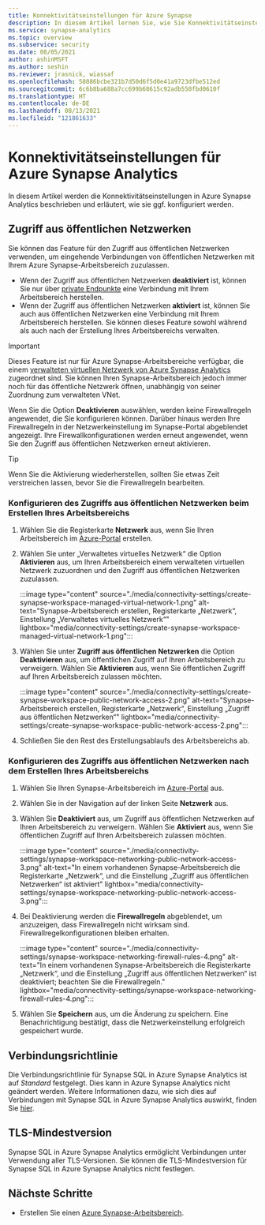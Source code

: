 ```yaml
---
title: Konnektivitätseinstellungen für Azure Synapse
description: In diesem Artikel lernen Sie, wie Sie Konnektivitätseinstellungen in Azure Synapse Analytics konfigurieren.
ms.service: synapse-analytics
ms.topic: overview
ms.subservice: security
ms.date: 08/05/2021
author: ashinMSFT
ms.author: seshin
ms.reviewer: jrasnick, wiassaf
ms.openlocfilehash: 58086bcbe321b7d50d6f5d0e41a9723dfbe512ed
ms.sourcegitcommit: 6c6b8ba688a7cc699b68615c92adb550fbd0610f
ms.translationtype: HT
ms.contentlocale: de-DE
ms.lasthandoff: 08/13/2021
ms.locfileid: "121861633"
---
```

# <a name="azure-synapse-analytics-connectivity-settings"></a>Konnektivitätseinstellungen für Azure Synapse Analytics

In diesem Artikel werden die Konnektivitätseinstellungen in Azure Synapse Analytics beschrieben und erläutert, wie sie ggf. konfiguriert werden.

## <a name="public-network-access"></a>Zugriff aus öffentlichen Netzwerken 

Sie können das Feature für den Zugriff aus öffentlichen Netzwerken verwenden, um eingehende Verbindungen von öffentlichen Netzwerken mit Ihrem Azure Synapse-Arbeitsbereich zuzulassen. 

- Wenn der Zugriff aus öffentlichen Netzwerken **deaktiviert** ist, können Sie nur über [private Endpunkte](synapse-workspace-managed-private-endpoints.md) eine Verbindung mit Ihrem Arbeitsbereich herstellen. 
- Wenn der Zugriff aus öffentlichen Netzwerken **aktiviert** ist, können Sie auch aus öffentlichen Netzwerken eine Verbindung mit Ihrem Arbeitsbereich herstellen. Sie können dieses Feature sowohl während als auch nach der Erstellung Ihres Arbeitsbereichs verwalten. 

> [!IMPORTANT]
> Dieses Feature ist nur für Azure Synapse-Arbeitsbereiche verfügbar, die einem [verwalteten virtuellen Netzwerk von Azure Synapse Analytics](synapse-workspace-managed-vnet.md) zugeordnet sind. Sie können Ihren Synapse-Arbeitsbereich jedoch immer noch für das öffentliche Netzwerk öffnen, unabhängig von seiner Zuordnung zum verwalteten VNet. 

Wenn Sie die Option **Deaktivieren** auswählen, werden keine Firewallregeln angewendet, die Sie konfigurieren können. Darüber hinaus werden Ihre Firewallregeln in der Netzwerkeinstellung im Synapse-Portal abgeblendet angezeigt. Ihre Firewallkonfigurationen werden erneut angewendet, wenn Sie den Zugriff aus öffentlichen Netzwerken erneut aktivieren. 

> [!TIP]
> Wenn Sie die Aktivierung wiederherstellen, sollten Sie etwas Zeit verstreichen lassen, bevor Sie die Firewallregeln bearbeiten.

### <a name="configure-public-network-access-when-you-create-your-workspace"></a>Konfigurieren des Zugriffs aus öffentlichen Netzwerken beim Erstellen Ihres Arbeitsbereichs

1.    Wählen Sie die Registerkarte **Netzwerk** aus, wenn Sie Ihren Arbeitsbereich im [Azure-Portal](https://aka.ms/azureportal) erstellen.
2.    Wählen Sie unter „Verwaltetes virtuelles Netzwerk“ die Option **Aktivieren** aus, um Ihren Arbeitsbereich einem verwalteten virtuellen Netzwerk zuzuordnen und den Zugriff aus öffentlichen Netzwerken zuzulassen. 

       :::image type="content" source="./media/connectivity-settings/create-synapse-workspace-managed-virtual-network-1.png" alt-text="Synapse-Arbeitsbereich erstellen, Registerkarte „Netzwerk“, Einstellung „Verwaltetes virtuelles Netzwerk“" lightbox="media/connectivity-settings/create-synapse-workspace-managed-virtual-network-1.png":::

3. Wählen Sie unter **Zugriff aus öffentlichen Netzwerken** die Option **Deaktivieren** aus, um öffentlichen Zugriff auf Ihren Arbeitsbereich zu verweigern. Wählen Sie **Aktivieren** aus, wenn Sie öffentlichen Zugriff auf Ihren Arbeitsbereich zulassen möchten.

   :::image type="content" source="./media/connectivity-settings/create-synapse-workspace-public-network-access-2.png" alt-text="Synapse-Arbeitsbereich erstellen, Registerkarte „Netzwerk“, Einstellung „Zugriff aus öffentlichen Netzwerken“" lightbox="media/connectivity-settings/create-synapse-workspace-public-network-access-2.png"::: 

4.    Schließen Sie den Rest des Erstellungsablaufs des Arbeitsbereichs ab.

### <a name="configure-public-network-access-after-you-create-your-workspace"></a>Konfigurieren des Zugriffs aus öffentlichen Netzwerken nach dem Erstellen Ihres Arbeitsbereichs

1.    Wählen Sie Ihren Synapse-Arbeitsbereich im [Azure-Portal](https://aka.ms/azureportal) aus.
2.    Wählen Sie in der Navigation auf der linken Seite **Netzwerk** aus.
3.    Wählen Sie **Deaktiviert** aus, um Zugriff aus öffentlichen Netzwerken auf Ihren Arbeitsbereich zu verweigern. Wählen Sie **Aktiviert** aus, wenn Sie öffentlichen Zugriff auf Ihren Arbeitsbereich zulassen möchten.

       :::image type="content" source="./media/connectivity-settings/synapse-workspace-networking-public-network-access-3.png" alt-text="In einem vorhandenen Synapse-Arbeitsbereich die Registerkarte „Netzwerk“, und die Einstellung „Zugriff aus öffentlichen Netzwerken“ ist aktiviert" lightbox="media/connectivity-settings/synapse-workspace-networking-public-network-access-3.png"::: 

4.    Bei Deaktivierung werden die **Firewallregeln** abgeblendet, um anzuzeigen, dass Firewallregeln nicht wirksam sind. Firewallregelkonfigurationen bleiben erhalten. 

       :::image type="content" source="./media/connectivity-settings/synapse-workspace-networking-firewall-rules-4.png" alt-text="In einem vorhandenen Synapse-Arbeitsbereich die Registerkarte „Netzwerk“, und die Einstellung „Zugriff aus öffentlichen Netzwerken“ ist deaktiviert; beachten Sie die Firewallregeln." lightbox="media/connectivity-settings/synapse-workspace-networking-firewall-rules-4.png"::: 
 
5.    Wählen Sie **Speichern** aus, um die Änderung zu speichern. Eine Benachrichtigung bestätigt, dass die Netzwerkeinstellung erfolgreich gespeichert wurde.

## <a name="connection-policy"></a>Verbindungsrichtlinie
Die Verbindungsrichtlinie für Synapse SQL in Azure Synapse Analytics ist auf *Standard* festgelegt. Dies kann in Azure Synapse Analytics nicht geändert werden. Weitere Informationen dazu, wie sich dies auf Verbindungen mit Synapse SQL in Azure Synapse Analytics auswirkt, finden Sie [hier](../../azure-sql/database/connectivity-architecture.md#connection-policy). 

## <a name="minimal-tls-version"></a>TLS-Mindestversion
Synapse SQL in Azure Synapse Analytics ermöglicht Verbindungen unter Verwendung aller TLS-Versionen. Sie können die TLS-Mindestversion für Synapse SQL in Azure Synapse Analytics nicht festlegen.

## <a name="next-steps"></a>Nächste Schritte

 - Erstellen Sie einen [Azure Synapse-Arbeitsbereich](./synapse-workspace-ip-firewall.md).